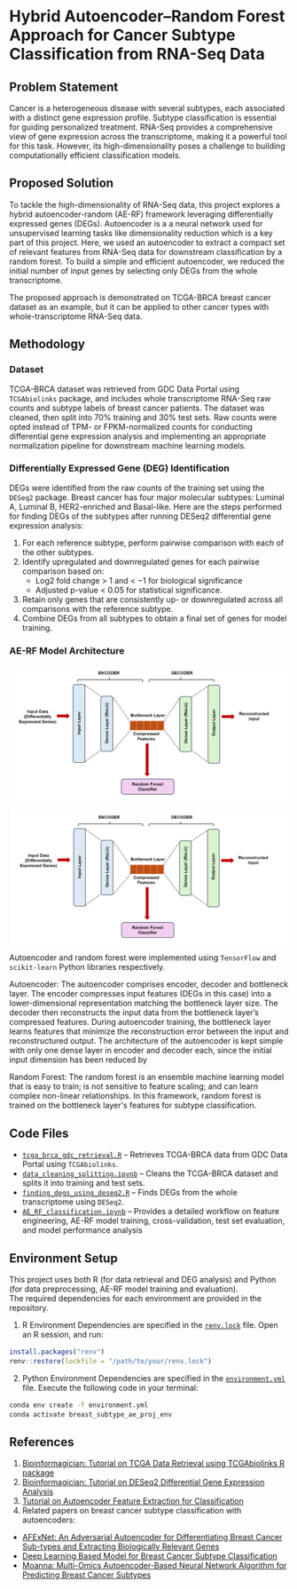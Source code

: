 # Hybrid Autoencoder–Random Forest Approach for Cancer Subtype Classification from RNA-Seq Data

## Problem Statement
Cancer is a heterogeneous disease with several subtypes, each associated with a distinct gene expression profile. Subtype classification is essential for guiding personalized treatment. RNA-Seq provides a comprehensive view of gene expression across the transcriptome, making it a powerful tool for this task. However, its high-dimensionality poses a challenge to building computationally efficient classification models.

## Proposed Solution
To tackle the high-dimensionality of RNA-Seq data, this project explores a hybrid autoencoder-random (AE-RF) framework leveraging differentially expressed genes (DEGs). Autoencoder is a a neural network used for unsupervised learning tasks like dimensionality reduction which is a key part of this project. Here, we used an autoencoder to extract a compact set of relevant features from RNA-Seq data for downstream classification by a random forest. To build a simple and efficient autoencoder, we reduced the initial number of input genes by selecting only DEGs from the whole transcriptome.

The proposed approach is demonstrated on TCGA-BRCA breast cancer dataset as an example, but it can be applied to other cancer types with whole-transcriptome RNA-Seq data.

## Methodology

### Dataset
TCGA-BRCA dataset was retrieved from GDC Data Portal using `TCGAbiolinks` package, and includes whole transcriptome RNA-Seq raw counts and subtype labels of breast cancer patients. The dataset was cleaned, then split into 70% training and 30% test sets. Raw counts were opted instead of TPM- or FPKM-normalized counts for conducting differential gene expression analysis and implementing an appropriate normalization pipeline for downstream machine learning models.

### Differentially Expressed Gene (DEG) Identification
DEGs were identified from the raw counts of the training set using the `DESeq2` package. Breast cancer has four major molecular subtypes: Luminal A, Luminal B, HER2-enriched and Basal-like. Here are the steps performed for finding DEGs of the subtypes after running DESeq2 differential gene expression analysis:

1. For each reference subtype, perform pairwise comparison with each of the other subtypes.
2. Identify upregulated and downregulated genes for each pairwise comparison based on:
   * Log2 fold change > 1 and < −1 for biological significance
   * Adjusted p-value < 0.05 for statistical significance.
3. Retain only genes that are consistently up- or downregulated across all comparisons with the reference subtype.
4. Combine DEGs from all subtypes to obtain a final set of genes for model training.

### AE-RF Model Architecture
![Model Architecture](model_architecture.png)

<p align="center">
  <img src="model_architecture.png" alt="AE-RF Model Architecture" width="500"/>
</p>

Autoencoder and random forest were implemented using `TensorFlow` and `scikit-learn` Python libraries respectively.

Autoencoder:
The autoencoder comprises encoder, decoder and bottleneck layer. The encoder compresses input features (DEGs in this case) into a lower-dimensional representation matching the bottleneck layer size. The decoder then reconstructs the input data from the bottleneck layer’s compressed features. During autoencoder training, the bottleneck layer learns features that minimize the reconstruction error between the input and reconstructured output. The architecture of the autoencoder is kept simple with only one dense layer in encoder and decoder each, since the initial input dimension has been reduced by 

Random Forest:
The random forest is an ensemble machine learning model that is easy to train; is not sensitive to feature scaling; and can learn complex non-linear relationships. In this framework, random forest is trained on the bottleneck layer's features for subtype classification.

## Code Files
*  [`tcga_brca_gdc_retrieval.R`](R_scripts/tcga_brca_gdc_retrieval.R) – Retrieves TCGA-BRCA data from GDC Data Portal using `TCGAbiolinks`.  
*  [`data_cleaning_splitting.ipynb`](jupyter_notebooks/data_cleaning_splitting.ipynb) – Cleans the TCGA-BRCA dataset and splits it into training and test sets.
*  [`finding_degs_using_deseq2.R`](R_scripts/finding_degs_using_deseq2.R) – Finds DEGs from the whole transcriptome using `DESeq2`. 
*  [`AE_RF_classification.ipynb`](jupyter_notebooks/AE_RF_classification.ipynb) – Provides a detailed workflow on feature engineering, AE-RF model training, cross-validation, test set evaluation, and model performance analysis

## Environment Setup

This project uses both R (for data retrieval and DEG analysis) and Python (for data preprocessing, AE-RF model training and evaluation).  
The required dependencies for each environment are provided in the repository.

1. R Environment
Dependencies are specified in the [`renv.lock`](renv.lock) file. Open an R session, and run:

```r
install.packages("renv")
renv::restore(lockfile = "/path/to/your/renv.lock")
```

2. Python Environment
Dependencies are specified in the [`environment.yml`](`environment.yml) file. Execute the following code in your terminal:

```bash
conda env create -f environment.yml
conda activate breast_subtype_ae_proj_env
```

## References
1. [Bioinformagician: Tutorial on TCGA Data Retrieval using TCGAbiolinks R package](https://www.youtube.com/watch?v=UWXv9dUpxNE&t=26s)
2. [Bioinformagician: Tutorial on DESeq2 Differential Gene Expression Analysis](https://www.youtube.com/watch?v=OzNzO8qwwp0)
3. [Tutorial on Autoencoder Feature Extraction for Classification](https://machinelearningmastery.com/autoencoder-for-classification/)
4. Related papers on breast cancer subtype classification with autoencoders:
  * [AFExNet: An Adversarial Autoencoder for Differentiating Breast Cancer Sub-types and Extracting Biologically Relevant Genes](https://ieeexplore.ieee.org/abstract/document/9378938)
  * [Deep Learning Based Model for Breast Cancer Subtype Classification](https://arxiv.org/abs/2111.03923)
  * [Moanna: Multi-Omics Autoencoder-Based Neural Network Algorithm for Predicting Breast Cancer Subtypes](https://ieeexplore.ieee.org/document/10029336)
